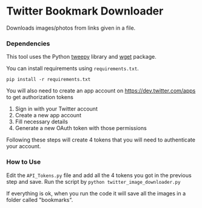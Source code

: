 # Twitter Bookmark Downloader
Downloads images/photos from links given in a file.

### Dependencies

This tool uses the Python [tweepy](www.tweepy.org) library and [wget](https://www.gnu.org/software/wget/) package.

You can install requirements using `requirements.txt`.

`pip install -r requirements.txt`

You will also need to create an app account on https://dev.twitter.com/apps to get authorization tokens

1. Sign in with your Twitter account
2. Create a new app account
3. Fill necessary details
4. Generate a new OAuth token with those permissions

Following these steps will create 4 tokens that you will need to authenticate your account.

### How to Use
Edit the `API_Tokens.py` file and add all the 4 tokens you got in the previous step and save.
Run the script by `python twitter_image_downloader.py`

If everything is ok, when you run the code it will save all the images in a folder called "bookmarks". 

